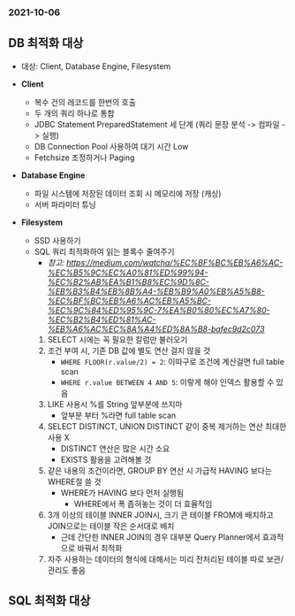 ### 2021-10-06

## DB 최적화 대상
- 대상: Client, Database Engine, Filesystem
- **Client**
    - 복수 건의 레코드를 한번의 호출
    - 두 개의 쿼리 하나로 통합
    - JDBC Statement PreparedStatement 세 단계 (쿼리 문장 분석 -> 컴파일 -> 실행)
    - DB Connection Pool 사용하여 대기 시간 Low
    - Fetchsize 조정하거나 Paging

- **Database Engine**
    - 파일 시스템에 저장된 데이터 조회 시 메모리에 저장 (캐싱)
    - 서버 파라미터 튜닝

- **Filesystem**
    - SSD 사용하기
    - SQL 쿼리 최적화하여 읽는 블록수 줄여주기
        - *참고: https://medium.com/watcha/%EC%BF%BC%EB%A6%AC-%EC%B5%9C%EC%A0%81%ED%99%94-%EC%B2%AB%EA%B1%B8%EC%9D%8C-%EB%B3%B4%EB%8B%A4-%EB%B9%A0%EB%A5%B8-%EC%BF%BC%EB%A6%AC%EB%A5%BC-%EC%9C%84%ED%95%9C-7%EA%B0%80%EC%A7%80-%EC%B2%B4%ED%81%AC-%EB%A6%AC%EC%8A%A4%ED%8A%B8-bafec9d2c073*
        1. SELECT 시에는 꼭 필요한 칼럼만 불러오기
        2. 조건 부여 시, 기존 DB 값에 별도 연산 걸지 않을 것
            - `WHERE FLOOR(r.value/2) = 2`: 이따구로 조건에 계산걸면 full table scan
            - `WHERE r.value BETWEEN 4 AND 5`: 이렇게 해야 인덱스 활용할 수 있음
        3. LIKE 사용시 %를 String 앞부분에 쓰지마
            - 앞부분 부터 %라면 full table scan
        4. SELECT DISTINCT, UNION DISTINCT 같이 중복 제거하는 연산 최대한 사용 X
            - DISTINCT 연산은 많은 시간 소요
            - EXISTS 활용을 고려해볼 것
        5. 같은 내용의 조건이라면, GROUP BY 연산 시 가급적 HAVING 보다는 WHERE절 쓸 것
            - WHERE가 HAVING 보다 먼저 실행됨
                - WHERE에서 폭 좁혀놓는 것이 더 효율적임
        6. 3개 이상의 테이블 INNER JOIN시, 크기 큰 테이블 FROM에 배치하고 JOIN으로는 테이블 작은 순서대로 배치
            - 근데 간단한 INNER JOIN의 경우 대부분 Query Planner에서 효과적으로 바꿔서 최적화
        7. 자주 사용하는 데이터의 형식에 대해서는 미리 전처리된 테이블 따로 보관/관리도 좋음

## SQL 최적화 대상